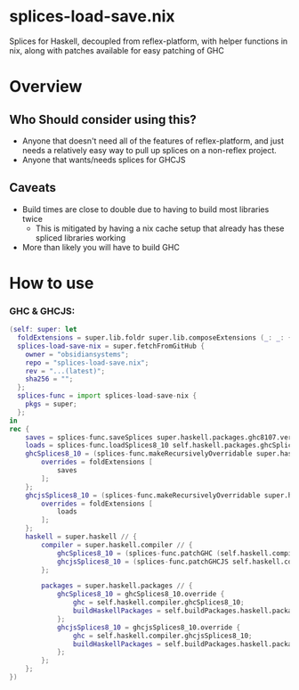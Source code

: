 # splices-load-save.nix
Splices for Haskell, decoupled from reflex-platform, with helper functions in nix, along with patches available for easy patching of GHC

# Overview

## Who Should consider using this?
* Anyone that doesn't need all of the features of reflex-platform, and just needs a relatively easy way to pull up splices on a non-reflex project.
* Anyone that wants/needs splices for GHCJS

## Caveats
* Build times are close to double due to having to build most libraries twice
  * This is mitigated by having a nix cache setup that already has these spliced libraries working
* More than likely you will have to build GHC

# How to use
### GHC & GHCJS:
```nix
(self: super: let
  foldExtensions = super.lib.foldr super.lib.composeExtensions (_: _: { });
  splices-load-save-nix = super.fetchFromGitHub {
    owner = "obsidiansystems";
    repo = "splices-load-save.nix";
    rev = "...(latest)";
    sha256 = "";
  };
  splices-func = import splices-load-save-nix {
    pkgs = super;
  };
in
rec {
    saves = splices-func.saveSplices super.haskell.packages.ghc8107.version;
    loads = splices-func.loadSplices8_10 self.haskell.packages.ghcSplices8_10;
    ghcSplices8_10 = (splices-func.makeRecursivelyOverridable super.haskell.packages.ghc8107).override rec {
        overrides = foldExtensions [
            saves
        ];
    };
    ghcjsSplices8_10 = (splices-func.makeRecursivelyOverridable super.haskell.packages.ghcjs810).override rec {
        overrides = foldExtensions [
            loads
        ];
    };
    haskell = super.haskell // {
        compiler = super.haskell.compiler // {
            ghcSplices8_10 = (splices-func.patchGHC (self.haskell.compiler.ghc8107) self.haskell.compiler.ghc8107.name);
            ghcjsSplices8_10 = (splices-func.patchGHCJS self.haskell.compiler.ghcjs810);
        };

        packages = super.haskell.packages // {
            ghcSplices8_10 = ghcSplices8_10.override {
                ghc = self.haskell.compiler.ghcSplices8_10;
                buildHaskellPackages = self.buildPackages.haskell.packages.ghcSplices8_10;
            };
            ghcjsSplices8_10 = ghcjsSplices8_10.override {
                ghc = self.haskell.compiler.ghcjsSplices8_10;
                buildHaskellPackages = self.buildPackages.haskell.packages.ghcjsSplices8_10;
            };
        };
    };
})
```
